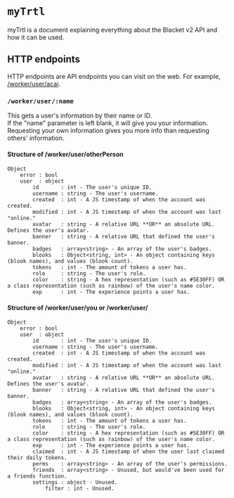 # ```myTrtl```
myTrtl is a document explaining everything about the Blacket v2 API and how it can be used.

## HTTP endpoints
HTTP endpoints are API endpoints you can visit on the web. For example, [/worker/user/acai](https://v2.blacket.org/worker/user/acai).

### ```/worker/user/:name```
This gets a user's information by their name or ID.   
If the "name" parameter is left blank, it will give you your information.   
Requesting your own information gives you more info than requesting others' information.

#### Structure of /worker/user/otherPerson
```
Object
    error : bool
    user  : object
        id       : int - The user's unique ID.
        username : string - The user's username.
        created  : int - A JS timestamp of when the account was created.
        modified : int - A JS timestamp of when the account was last "online."
        avatar   : string - A relative URL **OR** an absolute URL. Defines the user's avatar.
        banner   : string - A relative URL that defined the user's banner.
        badges   : array<string> - An array of the user's badges.
        blooks   : Object<string, int> - An object containing keys (blook names), and values (blook count).
        tokens   : int - The amount of tokens a user has.
        role     : string - The user's role.
        color    : string - A hex representation (such as #5E30FF) OR a class representation (such as rainbow) of the user's name color.
        exp      : int - The experience points a user has.
```

#### Structure of /worker/user/you or /worker/user/
```
Object
    error : bool
    user  : object
        id       : int - The user's unique ID.
        username : string - The user's username.
        created  : int - A JS timestamp of when the account was created.
        modified : int - A JS timestamp of when the account was last "online."
        avatar   : string - A relative URL **OR** an absolute URL. Defines the user's avatar.
        banner   : string - A relative URL that defined the user's banner.
        badges   : array<string> - An array of the user's badges.
        blooks   : Object<string, int> - An object containing keys (blook names), and values (blook count).
        tokens   : int - The amount of tokens a user has.
        role     : string - The user's role.
        color    : string - A hex representation (such as #5E30FF) OR a class representation (such as rainbow) of the user's name color.
        exp      : int - The experience points a user has.
        claimed  : int - A JS timestamp of when the user last claimed their daily tokens.
        perms    : array<string> - An array of the user's permissions.
        friends  : array<string> - Unused, but would've been used for a friends function.
        settings : object - Unused.
            filter : int - Unused.
```

